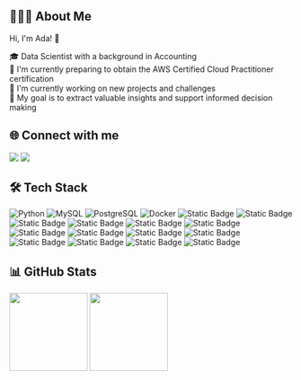 
## 👩🏻‍💻 About Me
Hi, I'm Ada! 👋

🎓 Data Scientist with a background in Accounting\
🌱 I'm currently preparing to obtain the AWS Certified Cloud Practitioner certification \
🔭 I'm currently working on new projects and challenges \
🎯 My goal is to extract valuable insights and support informed decision making

## 🌐 Connect with me
<a href="https://www.linkedin.com/in/adaparhuana/"><img src="https://img.shields.io/badge/Linkedin-black?logo=Linkedin&logoColor=white&labelColor=blue&color=blue"/></a>
<a href="https://discord.gg/9bX5cnSxvy"><img src="https://img.shields.io/badge/Discord-black?logo=Discord&logoColor=white&labelColor=%234040ff&color=%234040ff"/></a>



## 🛠️ Tech Stack
![Python](https://img.shields.io/badge/Python-black?logo=Python&labelColor=black)
![MySQL](https://img.shields.io/badge/MySQL-black?logo=MySQL&labelColor=black)
![PostgreSQL](https://img.shields.io/badge/PostgreSQL-black?logo=PostgreSQL&logoColor=blue&labelColor=black&link=PostgreSQL)
![Docker](https://img.shields.io/badge/Docker-black?logo=Docker)
![Static Badge](https://img.shields.io/badge/Airflow-airflow?logo=Apache-Airflow&logoColor=green&labelColor=black&color=black)
![Static Badge](https://img.shields.io/badge/Hadoop-Hadoop?logo=apache-Hadoop&logoColor=blue&labelColor=black&color=black)
![Static Badge](https://img.shields.io/badge/Power-BI-BI?logo=Power-BI&labelColor=black&color=black)
![Static Badge](https://img.shields.io/badge/Looker-Studio-Studio?logo=Looker&labelColor=black&color=black)
![Static Badge](https://img.shields.io/badge/Streamlit-Streamlit?logo=streamlit&logoColor=red&labelColor=black&color=black)
![Static Badge](https://img.shields.io/badge/ScikitLearn-ScikitLearn?logo=scikit-learn&logoColor=orange&labelColor=black&color=black)
![Static Badge](https://img.shields.io/badge/AWS-black?logo=amazon)
![Static Badge](https://img.shields.io/badge/GCP-GCP?logo=google-cloud&logoColor=blue&labelColor=black&color=black)
![Static Badge](https://img.shields.io/badge/GitHub-black?logo=GitHub)
![Static Badge](https://img.shields.io/badge/Git-black?logo=Git)
![Static Badge](https://img.shields.io/badge/VSCode-VSCode?logo=visual-studio&logoColor=blue&labelColor=black&color=black)
![Static Badge](https://img.shields.io/badge/Trello-Trello?logo=Trello&logoColor=%2300AAE4&labelColor=black&color=black)
![Static Badge](https://img.shields.io/badge/Notion-Notion?logo=notion&labelColor=black&color=black)
![Static Badge](https://img.shields.io/badge/jira-Jira?logo=jira&logoColor=blue&labelColor=black&color=black)


## 📊 GitHub Stats

<p>
    <img align="center" src="https://github-readme-stats.vercel.app/api?username=Adapa22&show_icons=true&theme=algolia" height="139" />
    <img align="center" src="https://github-readme-stats-eight-theta.vercel.app/api/top-langs/?username=Adapa22&layout=compact&langs_count=8&theme=algolia" height="139" />
</p>
<br>


